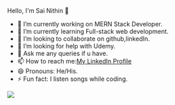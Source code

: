 Hello, I'm Sai Nithin 👋

- 🔭 I’m currently working on MERN Stack Developer.
- 🌱 I’m currently learning Full-stack web development.
- 👯 I’m looking to collaborate on github,linkedIn.
- 🤔 I’m looking for help with Udemy.
- 💬 Ask me any queries if u have.
- 📫 How to reach me:[My LinkedIn Profile](https://www.linkedin.com/in/sai-nithin-6495801b9) 
- 😄 Pronouns: He/His.
- ⚡ Fun fact: I listen songs while coding. 


<img src="https://github-readme-stats.vercel.app/api?username=nithin5736&&show_icons=true&title_color=ffffff&icon_color=bb2acf&text_color=daf7dc&bg_color=191919">
